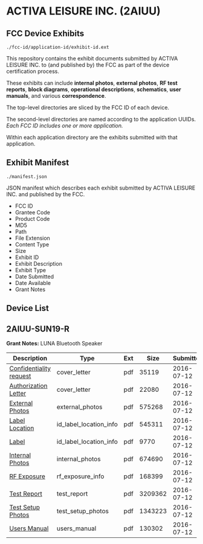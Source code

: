 # ACTIVA LEISURE INC. (2AIUU)
## FCC Device Exhibits

```
./fcc-id/application-id/exhibit-id.ext
```

This repository contains the exhibit documents submitted by ACTIVA LEISURE INC. to (and published by) the FCC as part of the device certification process.

These exhibits can include **internal photos**, **external photos**, **RF test reports**, **block diagrams**, **operational descriptions**, **schematics**, **user manuals**, and various **correspondence**.

The top-level directories are sliced by the FCC ID of each device.

The second-level directories are named according to the application UUIDs. *Each FCC ID includes one or more application.*

Within each application directory are the exhibits submitted with that application. 

## Exhibit Manifest

```
./manifest.json
```

JSON manifest which describes each exhibit submitted by ACTIVA LEISURE INC. and published by the FCC.

- FCC ID
- Grantee Code
- Product Code
- MD5
- Path
- File Extension
- Content Type
- Size
- Exhibit ID
- Exhibit Description
- Exhibit Type
- Date Submitted
- Date Available
- Grant Notes

## Device List
## 2AIUU-SUN19-R
**Grant Notes:** LUNA Bluetooth Speaker

| Description | Type | Ext | Size | Submitted | Available |
| ----------- | ---- | --- | ---- | --------- | --------- |
| [Confidentiality request](2AIUU-SUN19-R/5424f84ebe9a7015e1053f80d4eec4be/3059850.pdf) | cover_letter | pdf | 35119 | 2016-07-12 | 2016-07-12 |
| [Authorization Letter](2AIUU-SUN19-R/5424f84ebe9a7015e1053f80d4eec4be/3059851.pdf) | cover_letter | pdf | 22080 | 2016-07-12 | 2016-07-12 |
| [External Photos](2AIUU-SUN19-R/5424f84ebe9a7015e1053f80d4eec4be/3059846.pdf) | external_photos | pdf | 575268 | 2016-07-12 | 2016-07-12 |
| [Label Location](2AIUU-SUN19-R/5424f84ebe9a7015e1053f80d4eec4be/3059853.pdf) | id_label_location_info | pdf | 545311 | 2016-07-12 | 2016-07-12 |
| [Label](2AIUU-SUN19-R/5424f84ebe9a7015e1053f80d4eec4be/3059854.pdf) | id_label_location_info | pdf | 9770 | 2016-07-12 | 2016-07-12 |
| [Internal Photos](2AIUU-SUN19-R/5424f84ebe9a7015e1053f80d4eec4be/3059847.pdf) | internal_photos | pdf | 674690 | 2016-07-12 | 2016-07-12 |
| [RF Exposure](2AIUU-SUN19-R/5424f84ebe9a7015e1053f80d4eec4be/3059855.pdf) | rf_exposure_info | pdf | 168399 | 2016-07-12 | 2016-07-12 |
| [Test Report](2AIUU-SUN19-R/5424f84ebe9a7015e1053f80d4eec4be/3059852.pdf) | test_report | pdf | 3209362 | 2016-07-12 | 2016-07-12 |
| [Test Setup Photos](2AIUU-SUN19-R/5424f84ebe9a7015e1053f80d4eec4be/3059848.pdf) | test_setup_photos | pdf | 1343223 | 2016-07-12 | 2016-07-12 |
| [Users Manual](2AIUU-SUN19-R/5424f84ebe9a7015e1053f80d4eec4be/3059849.pdf) | users_manual | pdf | 130302 | 2016-07-12 | 2016-07-12 |
